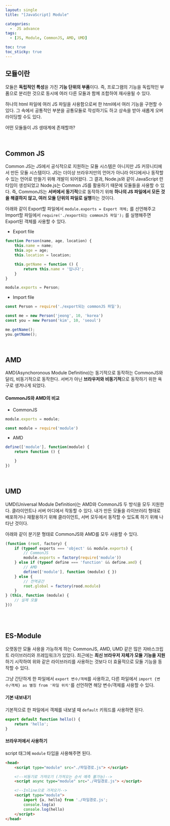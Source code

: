 ```yaml
---
layout: single
title: "[JavaScript] Module"

categories:
  -  JS advance
tags:
  - [JS, Module, CommonJS, AMD, UMD]

toc: true
toc_sticky: true
---
```


## 모듈이란

모듈은 **독립적인 특성**을 가진 **기능 단위의 부품**이다. 즉, 프로그램의 기능을 독립적인 부품으로 분리한 것으로 동시에 여러 다른 모듈과 함께 조합하여 재사용될 수 있다.

하나의 html 파일에 여러 JS 파일을 사용함으로써 한 html에서 여러 기능을 구현할 수 있다. 그 속에서 공통적인 부분을 공통모듈로 작성하기도 하고 상속을 받아 새롭게 오버라이딩할 수도 있다.

어떤 모듈들이 JS 생태계에 존재할까?

<br> 

## Common JS

Common JS는 JS에서 공식적으로 지원하는 모듈 시스템은 아니지만 JS 커뮤니티에서 만든 모듈 시스템이다. JS는 더이상 브라우저만의 언어가 아니라 어디에서나 동작할 수 있는 언어로 만들기 위해 개발이 되어왔다. 그 결과, Node.js와 같이 JavaScript 런타임이 생성되었고 Node.js는 Common JS를 활용하기 때문에 모듈들을 사용할 수 있다. 즉, CommonJS는 **서버에서 동기적**으로 동작하기 위해 **하나의 JS 파일에서 모든 것을 해결하지 않고, 여러 모듈 단위의 파일로 실행**하는 것이다. 

아래와 같이 Export할 파일에서 `module.exports = Export 객체;` 를 선언해주고 Import할 파일에서 `require('./export되는 commonJS 파일');` 를 실행해주면 Export된 객체를 사용할 수 있다.

- Export file
```js
function Person(name, age, location) {
    this.name = name;
    this.age = age;
    this.location = location;

    this.getName = function () {
        return this.name + '입니다';
    }
}

module.exports = Person;
```

- Import file
```js
const Person = require('./export되는 commonJS 파일');

const me = new Person('jeong', 10, 'korea')
const you = new Person('kim', 10, 'seoul')

me.getName();
you.getName();
```

<br>

## AMD

AMD(Asynchoronous Module Definitino)는 동기적으로 동작하는 CommonJS와 달리, 비동기적으로 동작한다. 서버가 아닌 **브라우저와 비동기적**으로 동작하기 위한 욕구로 생겨나게 되었다.

#### CommonJS와 AMD의 비교

- CommonJS

```js
module.exports = module;

const module = require('module')
```

- AMD

```js
define(['module'], function(module) {
    return function () {

    }
})
```

<br>

## UMD

UMD(Universal Module Definition)는 AMD와 CommonJS 두 방식을 모두 지원한다. 클라이언트나 서버 어디에서 작동할 수 있다. 내가 만든 모듈을 라이브러리 형태로 배포하거나 재활용하기 위해 클라이언트, 서버 모두에서 동작할 수 있도록 하기 위해 나타난 것이다.

아래와 같이 분기문 형태로 CommonJS와 AMD를 모두 사용할 수 있다.

```js
(function (root, factory) {
    if (typeof exports === 'object' && module.exports) {
        // CommonJS
        module.exports = factory(require('module'))
    } else if (typeof define === 'function' && define.amd) {
        // AMD
        define(['module'], function (module) { })
    } else {
        // 전역공간
        root.global = factory(rood.module)
    }
} (this, function (module) {
    // 실제 모듈
}))
```

<br><br>

## ES-Module

오랫동안 모듈 사용을 가능하게 하는 CommonJS, AMD, UMD 같은 많은 자바스크립트 라이브러리와 프레임워크가 있었다. 최근에는 **최신 브라우저 자체가 모듈 기능을 지원**하기 시작하여 위와 같은 라이브러리를 사용하는 것보다 더 효율적으로 모듈 기능을 동작할 수 있다.

그냥 간단하게 한 파일에서 `export 변수/객체`를 사용하고, 다른 파일에서 `import {변수/객체} as 별칭 from '파일 위치'`를 선언하면 해당 변수/객체를 사용할 수 있다.

#### 기본 내보내기

기본적으로 한 파일에서 객체를 내보낼 때 `default` 키워드를 사용하면 된다.

```js
export default function hello() {
    return 'hello';
}
```

#### 브라우저에서 사용하기

script 태그에 `module` 타입을 사용해주면 된다.

```html
<head>
    <script type="module" src="./파일경로.js"> </script>

    <!--비동기로 가져오기 (가져오는 순서 예측 불가능)-->
    <script async type="module" src="./파일경로.js"> </script>

    <!--Inline으로 가져오기-->
    <script type="module">
        import {a, hello} from './파일경로.js';
        console.log(a)
        console.log(hello)
    </script>
</head>
```
